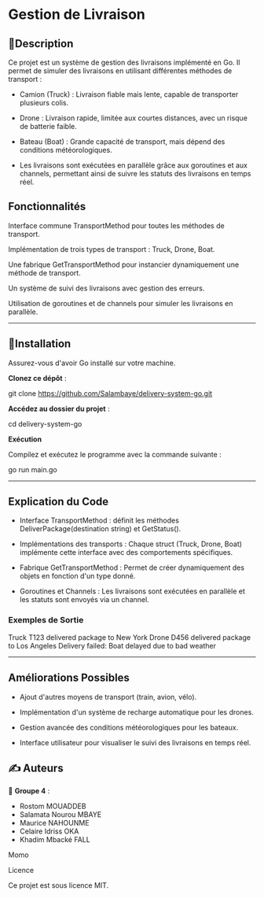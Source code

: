 # Gestion de Livraison

## 📝Description

Ce projet est un système de gestion des livraisons implémenté en Go. Il permet de simuler des livraisons en utilisant différentes méthodes de transport :

- Camion (Truck) : Livraison fiable mais lente, capable de transporter plusieurs colis.

- Drone : Livraison rapide, limitée aux courtes distances, avec un risque de batterie faible.

- Bateau (Boat) : Grande capacité de transport, mais dépend des conditions météorologiques.

- Les livraisons sont exécutées en parallèle grâce aux goroutines et aux channels, permettant ainsi de suivre les statuts des livraisons en temps réel.

## Fonctionnalités

Interface commune TransportMethod pour toutes les méthodes de transport.

Implémentation de trois types de transport : Truck, Drone, Boat.

Une fabrique GetTransportMethod pour instancier dynamiquement une méthode de transport.

Un système de suivi des livraisons avec gestion des erreurs.

Utilisation de goroutines et de channels pour simuler les livraisons en parallèle.

---

## 🚀Installation

Assurez-vous d'avoir Go installé sur votre machine.

**Clonez ce dépôt** :

git clone https://github.com/Salambaye/delivery-system-go.git

**Accédez au dossier du projet** :

cd delivery-system-go

**Exécution**

Compilez et exécutez le programme avec la commande suivante :

go run main.go

--- 

## Explication du Code

- Interface TransportMethod : définit les méthodes DeliverPackage(destination string) et GetStatus().

- Implémentations des transports : Chaque struct (Truck, Drone, Boat) implémente cette interface avec des comportements spécifiques.

- Fabrique GetTransportMethod : Permet de créer dynamiquement des objets en fonction d'un type donné.

- Goroutines et Channels : Les livraisons sont exécutées en parallèle et les statuts sont envoyés via un channel.

### Exemples de Sortie

Truck T123 delivered package to New York
Drone D456 delivered package to Los Angeles
Delivery failed: Boat delayed due to bad weather

---
## Améliorations Possibles

- Ajout d'autres moyens de transport (train, avion, vélo).

- Implémentation d'un système de recharge automatique pour les drones.

- Gestion avancée des conditions météorologiques pour les bateaux.

- Interface utilisateur pour visualiser le suivi des livraisons en temps réel.

  
## ✍️ **Auteurs**
👥 **Groupe 4** : 

- Rostom MOUADDEB
- Salamata Nourou MBAYE
- Maurice NAHOUNME
- Celaire Idriss OKA
- Khadim Mbacké FALL

Momo

Licence

Ce projet est sous licence MIT.
